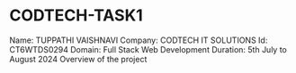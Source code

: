 # CODTECH-TASK1
Name: TUPPATHI VAISHNAVI
Company: CODTECH IT SOLUTIONS
Id: CT6WTDS0294
Domain: Full Stack Web Development
Duration: 5th July to August 2024
Overview of the project
